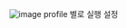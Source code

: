 ![image](https://user-images.githubusercontent.com/80913353/167356360-92846360-4223-439c-9f4b-e8f34d5d18b4.png)
profile 별로 실행 설정
